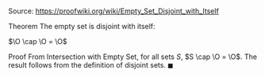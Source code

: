 # 

Source: https://proofwiki.org/wiki/Empty_Set_Disjoint_with_Itself

Theorem
The empty set is disjoint with itself:

$\O \cap \O = \O$


Proof
From Intersection with Empty Set, for all sets $S$, $S \cap \O = \O$.
The result follows from the definition of disjoint sets.
$\blacksquare$





